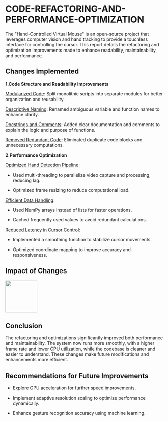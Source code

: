 # CODE-REFACTORING-AND-PERFORMANCE-OPTIMIZATION
The "Hand-Controlled Virtual Mouse" is an open-source project that leverages computer vision and hand tracking to provide a touchless interface for controlling the cursor. This report details the refactoring and optimization improvements made to enhance readability, maintainability, and performance.

## Changes Implemented

**1.Code Structure and Readability Improvements**

<ins>Modularized Code</ins>: Split monolithic scripts into separate modules for better organization and reusability.

<ins>Descriptive Naming</ins>: Renamed ambiguous variable and function names to enhance clarity.

<ins>Docstrings and Comments</ins>: Added clear documentation and comments to explain the logic and purpose of functions.

<ins>Removed Redundant Code</ins>: Eliminated duplicate code blocks and unnecessary computations.

**2.Performance Optimization**

<ins>Optimized Hand Detection Pipeline</ins>:

* Used multi-threading to parallelize video capture and processing, reducing lag.

* Optimized frame resizing to reduce computational load.

<ins>Efficient Data Handling</ins>:

* Used NumPy arrays instead of lists for faster operations.

* Cached frequently used values to avoid redundant calculations.

<ins>Reduced Latency in Cursor Control</ins>:

* Implemented a smoothing function to stabilize cursor movements.

* Optimized coordinate mapping to improve accuracy and responsiveness.

## Impact of Changes

<img height="100" src="C:\Users\Dell\OneDrive\Pictures\Screenshots\Screenshot 2025-03-09 141831.png"/>

## Conclusion

The refactoring and optimizations significantly improved both performance and maintainability. The system now runs more smoothly, with a higher frame rate and lower CPU utilization, while the codebase is cleaner and easier to understand. These changes make future modifications and enhancements more efficient.

## Recommendations for Future Improvements

* Explore GPU acceleration for further speed improvements.

* Implement adaptive resolution scaling to optimize performance dynamically.

* Enhance gesture recognition accuracy using machine learning.
